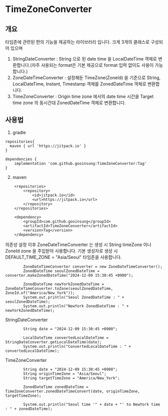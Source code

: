 # TimeZoneConverter

## 개요
타임존에 관련된 편의 기능을 제공하는 라이브러리 입니다.
크게 3개의 클래스로 구성되어 있으며

1. StringDateConverter : String 으로 된 date time 을 LocalDateTime 객체로 변환합니다.(자주 사용되는 format은 기본 제공으로 format 입력 없이도 사용이 가능합니다.)
2. ZoneDateTimeConverter : 설정해둔 TimeZone(ZoneId) 을 기준으로 String, LocalDateTime, Instant, Timestamp 객체를 ZonedDateTime 객체로 변환합니다.
3. TimeZoneConverter : Origin time zone 에서의 date time 시간을 Target time zone 의 동시간대 ZonedDateTime 객체로 변환합니다.



## 사용법

1. gradle
```
repositories{
  maven { url 'https://jitpack.io' }
}

dependencies {
    implementation 'com.github.gooinsung:TimeZoneConverter:Tag'
}
```

2. maven
```
	<repositories>
		<repository>
		    <id>jitpack.io</id>
		    <url>https://jitpack.io</url>
		</repository>
	</repositories>

	<dependency>
	    <groupId>com.github.gooinsung</groupId>
	    <artifactId>TimeZoneConverter</artifactId>
	    <version>Tag</version>
	</dependency>
```

의존성 설정 이후
ZoneDateTimeConverter 는 생성 시 String timeZone 이나 ZoneId zone 을 주입받아 사용합니다. 기본 생성자로 생성 시 DEFAULT_TIME_ZONE = "Asia/Seoul" 타임존을 사용합니다.
```
        ZoneDateTimeConverter converter = new ZoneDateTimeConverter();
        ZonedDateTime seoulZonedDateTime = converter.makeZonedDateTime("2024-12-09 15:30:45 +0900");

        ZonedDateTime newYorkZonedDateTime = ZoneDateTimeConverter.toZone(seoulZonedDateTime, ZoneId.of("America/New_York"));
        System.out.println("Seoul ZonedDateTime : " + seoulZonedDateTime);
        System.out.println("NewYork ZonedDateTime : " + newYorkZonedDateTime);
```

StringDateConverter
```
        String date = "2024-12-09 15:30:45 +0900";

        LocalDateTime convertedLocalDateTime = StringDateConverter.getLocalDateTime(date);
        System.out.println("ConvertedLocalDateTime : " + convertedLocalDateTime);
```

TimeZoneConverter

```
        String date = "2024-12-09 15:30:45 +0900";
        String originTimeZone = "Asia/Seoul";
        String targetTimeZone = "America/New_York";

        ZonedDateTime zonedDateTime = TimeZoneConverter.zonedDateTimeConvert(date, originTimeZone, targetTimeZone);

        System.out.println("Seoul time '" + date + "' to NewYork time : " + zonedDateTime);
```
